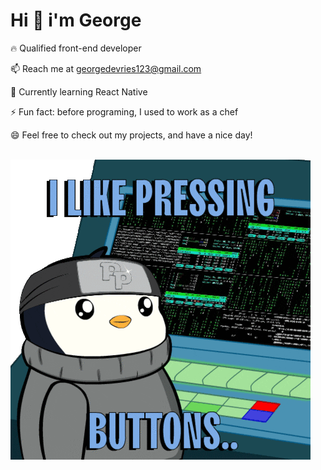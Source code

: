 # Hi 👋 i'm George<br>

🔥 Qualified front-end developer 

📫 Reach me at georgedevries123@gmail.com

🌱 Currently learning React Native

⚡ Fun fact: before programing, I used to work as a chef 

😄 Feel free to check out my projects, and have a nice day!
<br><br>

![](giphy.gif)
